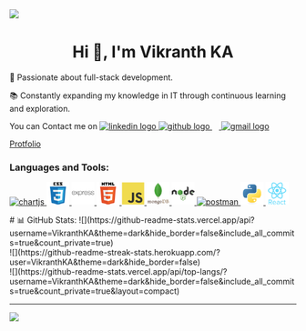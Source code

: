 <img src="https://camo.githubusercontent.com/3e95421342fa70af5fd6d50e59591da8c865e5a76432ab429286ce4d1d49ff8c/68747470733a2f2f63617073756c652d72656e6465722e76657263656c2e6170702f6170693f747970653d776176696e6726636f6c6f723d6772616469656e74266865696768743d3130302673656374696f6e3d686561646572"/>
<h1 align="center">Hi 👋, I'm Vikranth KA</h1>
<p align="left">🧐 Passionate about full-stack development.</p>
<p align="left">📚 Constantly expanding my knowledge in IT through continuous learning and exploration.</p>
<div align="left">
<p align="left">You can Contact me on

  <a href="https://linkedin.com/in/vikranth-ka-01b4702b3" target="_blank">
  <img src="https://cdn.jsdelivr.net/gh/devicons/devicon/icons/linkedin/linkedin-original.svg" height="40" alt="linkedin logo"  />
  </a>
      <a href="https://github.com/VikranthKA" target="_blank">
    
   <img src="https://cdn.jsdelivr.net/gh/devicons/devicon/icons/github/github-original.svg" height="40" alt="github logo"  />
  <img width="12" />

  </a>
  <a href="mailto:vikranthka@gmail.com" target="_blank">  <img src="https://raw.githubusercontent.com/maurodesouza/profile-readme-generator/master/src/assets/icons/social/gmail/default.svg" width="42" height="40" alt="gmail logo"  /> 
</a>

  <a href="https://personal-portfolio-eosin-xi.vercel.app/" target="_blank"> Protfolio</a>
</p>
</div>




<p align="left">

<h3 align="left">Languages and Tools:</h3>
<p align="left"> <a href="https://www.chartjs.org" target="_blank" rel="noreferrer"> <img src="https://www.chartjs.org/media/logo-title.svg" alt="chartjs" width="40" height="40"/> </a> <a href="https://www.w3schools.com/css/" target="_blank" rel="noreferrer"> <img src="https://raw.githubusercontent.com/devicons/devicon/master/icons/css3/css3-original-wordmark.svg" alt="css3" width="40" height="40"/> </a> <a href="https://expressjs.com" target="_blank" rel="noreferrer"> <img src="https://raw.githubusercontent.com/devicons/devicon/master/icons/express/express-original-wordmark.svg" alt="express" width="40" height="40"/> </a> <a href="https://www.w3.org/html/" target="_blank" rel="noreferrer"> <img src="https://raw.githubusercontent.com/devicons/devicon/master/icons/html5/html5-original-wordmark.svg" alt="html5" width="40" height="40"/> </a> <a href="https://developer.mozilla.org/en-US/docs/Web/JavaScript" target="_blank" rel="noreferrer"> <img src="https://raw.githubusercontent.com/devicons/devicon/master/icons/javascript/javascript-original.svg" alt="javascript" width="40" height="40"/> </a> <a href="https://www.mongodb.com/" target="_blank" rel="noreferrer"> <img src="https://raw.githubusercontent.com/devicons/devicon/master/icons/mongodb/mongodb-original-wordmark.svg" alt="mongodb" width="40" height="40"/> </a> <a href="https://nodejs.org" target="_blank" rel="noreferrer"> <img src="https://raw.githubusercontent.com/devicons/devicon/master/icons/nodejs/nodejs-original-wordmark.svg" alt="nodejs" width="40" height="40"/> </a> <a href="https://postman.com" target="_blank" rel="noreferrer"> <img src="https://www.vectorlogo.zone/logos/getpostman/getpostman-icon.svg" alt="postman" width="40" height="40"/> </a> <a href="https://www.python.org" target="_blank" rel="noreferrer"> <img src="https://raw.githubusercontent.com/devicons/devicon/master/icons/python/python-original.svg" alt="python" width="40" height="40"/> </a> <a href="https://reactjs.org/" target="_blank" rel="noreferrer"> <img src="https://raw.githubusercontent.com/devicons/devicon/master/icons/react/react-original-wordmark.svg" alt="react" width="40" height="40"/> </a> 
<div>
  # 📊 GitHub Stats:
![](https://github-readme-stats.vercel.app/api?username=VikranthKA&theme=dark&hide_border=false&include_all_commits=true&count_private=true)<br/>
![](https://github-readme-streak-stats.herokuapp.com/?user=VikranthKA&theme=dark&hide_border=false)<br/>
![](https://github-readme-stats.vercel.app/api/top-langs/?username=VikranthKA&theme=dark&hide_border=false&include_all_commits=true&count_private=true&layout=compact)

---
[![](https://visitcount.itsvg.in/api?id=VikranthKA&icon=0&color=0)](https://visitcount.itsvg.in)

<!-- Proudly created with GPRM ( https://gprm.itsvg.in ) -->
</div>

</p>


